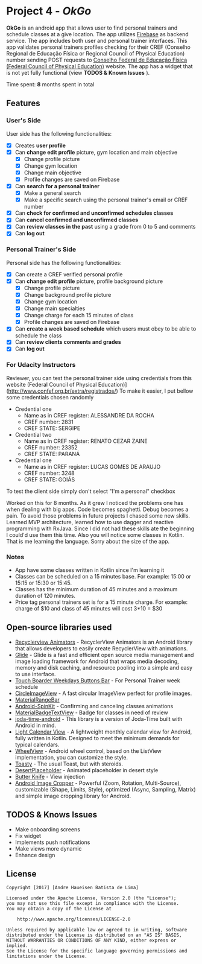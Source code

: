 # Project 4 - *OkGo*

**OkGo** is an android app that allows user to find personal trainers and schedule classes at a give location. The app utilizes [Firebase](https://firebase.google.com/) as backend service. The app includes both user and personal trainer interfaces.
This app validates personal trainers profiles checking for their CREF (Conselho Regional de Educação Física or Regional Council of Physical Education)
number sending POST requests to [Conselho Federal de Educação Física (Federal Council of Physical Education)](http://www.confef.org.br/extra/registrados/) website.
The app has a widget that is not yet fully functional (view **TODOS & Known Issues** ).

Time spent: **8** months spent in total

## Features

### User's Side

User side has the following functionalities:

* [x] Creates **user profile**
* [x] Can **change edit profile** picture, gym location and main objective
  * [x] Change profile picture
  * [x] Change gym location
  * [x] Change main objective
  * [x] Profile changes are saved on Firebase
* [x] Can **search for a personal trainer**
  * [x] Make a general search
  * [x] Make a specific search using the personal trainer's email or CREF number
* [x] Can **check for confirmed and unconfirmed schedules classes**
* [x] Can **cancel confirmed and unconfirmed classes**
* [x] Can **review classes in the past** using a grade from 0 to 5 and comments
* [x] Can **log out**

### Personal Trainer's Side

Personal side has the following functionalities:

* [x] Can create a CREF verified personal profile
* [x] Can **change edit profile** picture, profile background picture
  * [x] Change profile picture
  * [x] Change background profile picture
  * [x] Change gym location
  * [x] Change main specialties
  * [x] Change charge for each 15 minutes of class
  * [x] Profile changes are saved on Firebase
* [x] Can **create a week based schedule** which users must obey to be able to schedule the class
* [x] Can **review clients comments and grades**
* [x] Can **log out**

### For Udacity Instructors

Reviewer, you can test the personal trainer side using credentials from this website (Federal Council of Physical Education)](http://www.confef.org.br/extra/registrados/)
To make it easier, I put bellow some credentials chosen randomly

* Credential one
    * Name as in CREF register: ALESSANDRE DA ROCHA
    * CREF number: 2831
    * CREF STATE: SERGIPE
* Credential two
    * Name as in CREF register: RENATO CEZAR ZAINE
    * CREF number: 23352
    * CREF STATE: PARANÁ
* Credential one
    * Name as in CREF register: LUCAS GOMES DE ARAUJO
    * CREF number: 3248
    * CREF STATE: GOIÁS

To test the client side simply don't select "I'm a personal" checkbox

Worked on this for 8 months. As it grew I noticed the problems one has when dealing with
big apps. Code becomes spaghetti. Debug becomes a pain. To avoid those problems in future projects I
chased some new skills. Learned MVP architecture, learned how to use dagger and reactive
programming with RxJava. Since I did not had these skills ate the beginning I could'd use them this time.
Also you will notice some classes in Kotlin. That is me learning the language. Sorry about the size of the app.


### Notes

* App have some classes written in Kotlin since I'm learning it
* Classes can be scheduled on a 15 minutes base. For example: 15:00 or 15:15 or 15:30 or 15:45.
* Classes has the minimum duration of 45 minutes and a maximum duration of 120 minutes.
* Price tag personal trainers set is for a 15 minute charge. For example: charge of $10 and class of 45 minutes will cost 3*10 = $30


## Open-source libraries used

- [Recyclerview Animators](https://github.com/wasabeef/recyclerview-animators) - RecyclerView Animators is an Android library that allows developers to easily create RecyclerView with animations.
- [Glide](https://github.com/bumptech/glide) - Glide is a fast and efficient open source media management and image loading framework for Android that wraps media decoding, memory and disk caching, and resource pooling into a simple and easy to use interface.
- [Touch Boarder Weekdays Buttons Bar](https://github.com/TouchBoarder/weekdays-buttons-bar) - For Personal Trainer week schedule
- [CircleImageView](https://github.com/hdodenhof/CircleImageView#circleimageview) - A fast circular ImageView perfect for profile images.
- [MaterialRangeBar](https://github.com/oli107/material-range-bar)
- [Android-SpinKit](https://github.com/ybq/Android-SpinKit) - Confirming and canceling classes animations
- [MaterialBadgeTextView](https://github.com/matrixxun/MaterialBadgeTextView#materialbadgetextview) - Badge for classes in need of review
- [joda-time-android](https://github.com/dlew/joda-time-android) - This library is a version of Joda-Time built with Android in mind.
- [Light Calendar View](https://github.com/recruit-mp/LightCalendarView) - A lightweight monthly calendar view for Android, fully written in Kotlin. Designed to meet the minimum demands for typical calendars.
- [WheelView](https://github.com/venshine/WheelView) - Android wheel control, based on the ListView implementation, you can customize the style.
- [Toasty](https://github.com/GrenderG/Toasty) - The usual Toast, but with steroids.
- [DesertPlaceholder](https://github.com/JetradarMobile/desertplaceholder) - Animated placeholder in desert style
- [Butter Knife](https://github.com/JakeWharton/butterknife) - View injection
- [Android Image Cropper](https://github.com/ArthurHub/Android-Image-Cropper) - Powerful (Zoom, Rotation, Multi-Source), customizable (Shape, Limits, Style), optimized (Async, Sampling, Matrix) and simple image cropping library for Android.

## TODOS & Knows Issues
* Make onboarding screens
* Fix widget
* Implements push notifications
* Make views more dynamic
* Enhance design

## License

    Copyright [2017] [Andre Haueisen Batista de Lima]

    Licensed under the Apache License, Version 2.0 (the "License");
    you may not use this file except in compliance with the License.
    You may obtain a copy of the License at

        http://www.apache.org/licenses/LICENSE-2.0

    Unless required by applicable law or agreed to in writing, software
    distributed under the License is distributed on an "AS IS" BASIS,
    WITHOUT WARRANTIES OR CONDITIONS OF ANY KIND, either express or implied.
    See the License for the specific language governing permissions and
    limitations under the License.